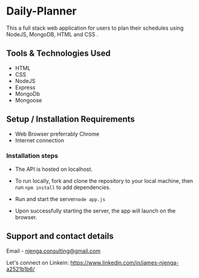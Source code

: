 # Daily-Planner
This a full stack web application for users to plan their schedules using NodeJS, MongoDB, HTML and CSS .

## Tools & Technologies Used
* HTML
* CSS
* NodeJS
* Express
* MongoDb
* Mongoose

## Setup / Installation Requirements

* Web Browser preferrably Chrome
* Internet connection


### Installation steps

* The API is hosted on localhost.

* To run locally, fork and clone the repository to your local machine, then run `npm install` to add dependencies.

* Run and start the server`node app.js`

* Upon successfully starting the server, the app will launch on the browser.

## Support and contact details

Email - njenga.consulting@gmail.com

Let's connect on Linkein: https://www.linkedin.com/in/james-njenga-a2521b1b6/
